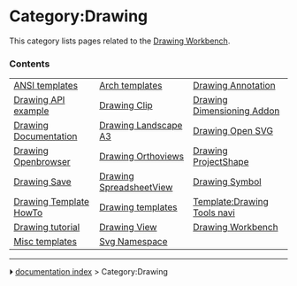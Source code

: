 # Category:Drawing
This category lists pages related to the [Drawing Workbench](Drawing_Workbench.md).

### Contents

|     |     |     |
| --- | --- | --- |
| [ANSI templates](ANSI_templates.md) | [Arch templates](Arch_templates.md) | [Drawing Annotation](Drawing_Annotation.md) |
| [Drawing API example](Drawing_API_example.md) | [Drawing Clip](Drawing_Clip.md) | [Drawing Dimensioning Addon](Drawing_Dimensioning_Addon.md) |
| [Drawing Documentation](Drawing_Documentation.md) | [Drawing Landscape A3](Drawing_Landscape_A3.md) | [Drawing Open SVG](Drawing_Open_SVG.md) |
| [Drawing Openbrowser](Drawing_Openbrowser.md) | [Drawing Orthoviews](Drawing_Orthoviews.md) | [Drawing ProjectShape](Drawing_ProjectShape.md) |
| [Drawing Save](Drawing_Save.md) | [Drawing SpreadsheetView](Drawing_SpreadsheetView.md) | [Drawing Symbol](Drawing_Symbol.md) |
| [Drawing Template HowTo](Drawing_Template_HowTo.md) | [Drawing templates](Drawing_templates.md) | [Template:Drawing Tools navi](Template_Drawing_Tools_navi.md) |
| [Drawing tutorial](Drawing_tutorial.md) | [Drawing View](Drawing_View.md) | [Drawing Workbench](Drawing_Workbench.md) |
| [Misc templates](Misc_templates.md) | [Svg Namespace](Svg_Namespace.md) |



---
⏵ [documentation index](../README.md) > Category:Drawing
